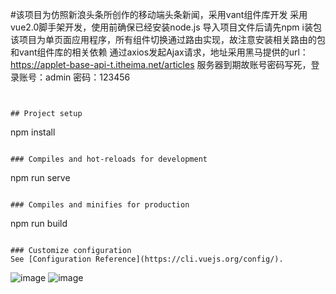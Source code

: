 #该项目为仿照新浪头条所创作的移动端头条新闻，采用vant组件库开发
采用vue2.0脚手架开发，使用前确保已经安装node.js
导入项目文件后请先npm i装包
该项目为单页面应用程序，所有组件切换通过路由实现，故注意安装相关路由的包和vant组件库的相关依赖
通过axios发起Ajax请求，地址采用黑马提供的url：https://applet-base-api-t.itheima.net/articles
服务器到期故账号密码写死，登录账号：admin         密码：123456
```


## Project setup
```
npm install
```

### Compiles and hot-reloads for development
```
npm run serve
```

### Compiles and minifies for production
```
npm run build
```

### Customize configuration
See [Configuration Reference](https://cli.vuejs.org/config/).
```

![image](https://user-images.githubusercontent.com/106213494/197160102-c73937e5-0c7e-48e8-b35f-d958f4f68537.png)
![image](https://user-images.githubusercontent.com/106213494/197160315-accae263-9750-44c8-b9d8-107c7796951a.png)



